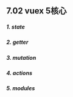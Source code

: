 ## 7.02 vuex 5核心

##### 1. state

##### 2. getter

##### 3. mutation

##### 4. actions

##### 5. modules

